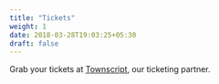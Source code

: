 ```yaml
---
title: "Tickets"
weight: 1
date: 2018-03-28T19:03:25+05:30
draft: false
---
```


Grab your tickets at <a href="https://www.townscript.com/e/droidjam-india-2018">Townscript</a>, our ticketing partner.
